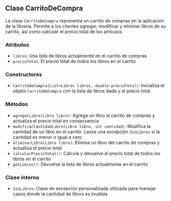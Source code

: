## Clase CarritoDeCompra

La clase `CarritoDeCompra` representa un carrito de compras en la aplicación de la librería. Permite a los clientes agregar, modificar y eliminar libros de su carrito, así como calcular el precio total de los artículos.

### Atributos

- `libros`: Una lista de libros actualmente en el carrito de compras
- `precioTotal`: El precio total de todos los libros en el carrito

### Constructores

- `CarritoDeCompra(List<Libro> libros, double precioTotal)`: Inicializa el objeto `CarritoDeCompra` con la lista de libros dada y el precio total

### Métodos

- `agregarLibro(Libro libro)`: Agrega un libro al carrito de compras y actualiza el precio total en consecuencia
- `modificarCantidadLibro(Libro libro, int cantidad)`: Modifica la cantidad de un libro en el carrito. Lanza una excepción `SinLibros` si la cantidad es menor o igual a cero
- `eliminarLibro(Libro libro)`: Elimina un libro del carrito de compras y actualiza el precio total
- `calcularPrecioTotal()`: Calcula y devuelve el precio total de todos los libros en el carrito
- `getLibros()`: Devuelve la lista de libros actualmente en el carrito

### Clase interna

- `SinLibros`: Clase de excepción personalizada utilizada para manejar casos donde la cantidad de libros es inválida


